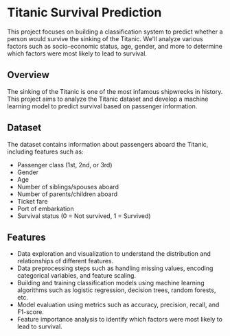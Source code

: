 <h1>Titanic Survival Prediction</h1>
<p>This project focuses on building a classification system to predict whether a person would survive the sinking of the Titanic. We'll analyze various factors such as socio-economic status, age, gender, and more to determine which factors were most likely to lead to survival.</p>
    
<h2>Overview</h2>
<p>The sinking of the Titanic is one of the most infamous shipwrecks in history. This project aims to analyze the Titanic dataset and develop a machine learning model to predict survival based on passenger information.</p>
    
<h2>Dataset</h2>
<p>The dataset contains information about passengers aboard the Titanic, including features such as:</p>
    <ul>
        <li>Passenger class (1st, 2nd, or 3rd)</li>
        <li>Gender</li>
        <li>Age</li>
        <li>Number of siblings/spouses aboard</li>
        <li>Number of parents/children aboard</li>
        <li>Ticket fare</li>
        <li>Port of embarkation</li>
        <li>Survival status (0 = Not survived, 1 = Survived)</li>
    </ul>
    
<h2>Features</h2>
    <ul>
        <li>Data exploration and visualization to understand the distribution and relationships of different features.</li>
        <li>Data preprocessing steps such as handling missing values, encoding categorical variables, and feature scaling.</li>
        <li>Building and training classification models using machine learning algorithms such as logistic regression, decision trees, random forests, etc.</li>
        <li>Model evaluation using metrics such as accuracy, precision, recall, and F1-score.</li>
        <li>Feature importance analysis to identify which factors were most likely to lead to survival.</li>
    </ul>
